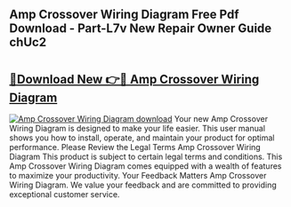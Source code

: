 ## Amp Crossover Wiring Diagram Free Pdf Download - Part-L7v New Repair Owner Guide chUc2

# <h2><a href="http://dfk2fb4.blite.top/?on=Amp+Crossover+Wiring+Diagram">🔗Download New 👉🔴 Amp Crossover Wiring Diagram</a></h2>

[![Amp Crossover Wiring Diagram download](https://i.imgur.com/lujVjoI.png)](http://dfk2fb4.blite.top/?on=Amp+Crossover+Wiring+Diagram)
Your new Amp Crossover Wiring Diagram is designed to make your life easier. This user manual shows you how to install, operate, and maintain your product for optimal performance. Please Review the Legal Terms Amp Crossover Wiring Diagram This product is subject to certain legal terms and conditions. This Amp Crossover Wiring Diagram comes equipped with a wealth of features to maximize your productivity. Your Feedback Matters Amp Crossover Wiring Diagram. We value your feedback and are committed to providing exceptional customer service.
